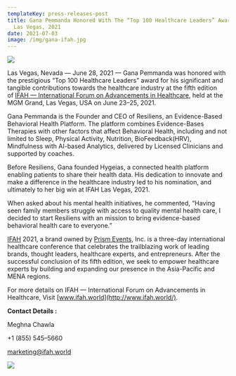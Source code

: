 ```yaml
---
templateKey: press-releases-post
title: Gana Pemmanda Honored With The “Top 100 Healthcare Leaders” Award At IFAH
  Las Vegas, 2021
date: 2021-07-03
image: /img/gana-ifah.jpg
---
```

![](/img/gana-ifah.jpg)

Las Vegas, Nevada — June 28, 2021 — [](https://www.linkedin.com/in/melissaemilanakphd/)Gana Pemmanda was honored with the prestigious “Top 100 Healthcare Leaders” award for his significant and tangible contributions towards the healthcare industry at the fifth edition of [IFAH — International Forum on Advancements in Healthcare](https://www.ifah.world/), held at the MGM Grand, Las Vegas, USA on June 23–25, 2021.

Gana Pemmanda is the Founder and CEO of Resiliens, an Evidence-Based Behavioral Health Platform. The platform combines Evidence-Bases Therapies with other factors that affect Behavioral Health, including and not limited to Sleep, Physical Activity, Nutrition, BioFeedback(HRV), Mindfulness with AI-based Analytics, delivered by Licensed Clinicians and supported by coaches.

Before Resiliens, Gana founded Hygeias, a connected health platform enabling patients to share their health data. His dedication to innovate and make a difference in the healthcare industry led to his nomination, and ultimately to her big win at IFAH Las Vegas, 2021.

When asked about his mental health initiatives, he commented, “Having seen family members struggle with access to quality mental health care, I decided to start Resiliens with an mission to bring evidence-based behavioral health care to everyone.”

[IFAH](https://www.ifah.world/) 2021, a brand owned by [Prism Events](https://www.prismevents.co/), Inc. is a three-day international healthcare conference that celebrates the trailblazing work of leading brands, thought leaders, healthcare experts, and entrepreneurs. After the successful conclusion of its fifth edition, we seek to empower healthcare experts by building and expanding our presence in the Asia-Pacific and MENA regions.

For more details on IFAH — International Forum on Advancements in Healthcare, Visit [www.ifah.world](http://www.ifah.world/).

**Contact Details :**

Meghna Chawla

+1 (855) 545–5660

marketing@ifah.world

![](/img/ifah-badge-of-honor_gana-pemmanda.jpg)

>